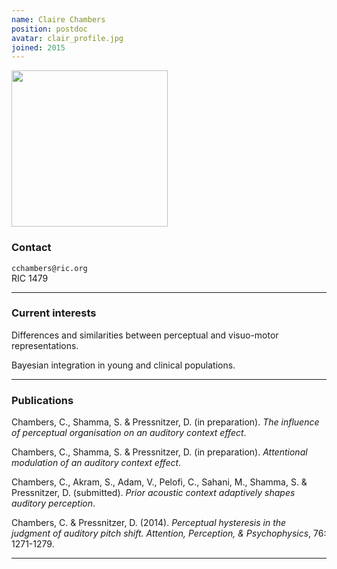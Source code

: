 ```yaml
---
name: Claire Chambers
position: postdoc
avatar: clair_profile.jpg
joined: 2015
---
```


<img width="250" src="{{site.baseurl}}/images/people/clair.jpg">

### Contact

<i class="fa fa-envelope-o"></i> `cchambers@ric.org`<br>
<i class="fa fa-building"></i> RIC 1479

<hr>

### Current interests

Differences and similarities between perceptual and visuo-motor representations.

Bayesian integration in young and clinical populations.

<hr>

### Publications

Chambers, C., Shamma, S. & Pressnitzer, D. (in preparation). _The influence of perceptual organisation on an auditory context effect_.

Chambers, C., Shamma, S. & Pressnitzer, D. (in preparation). _Attentional modulation of an auditory context effect_.

Chambers, C., Akram, S., Adam, V., Pelofi, C., Sahani, M., Shamma, S. & Pressnitzer, D. (submitted). _Prior acoustic context adaptively shapes auditory perception_.

Chambers, C. & Pressnitzer, D. (2014). _Perceptual hysteresis in the judgment of auditory pitch shift. Attention, Perception, & Psychophysics_, 76: 1271-1279.

<hr>
